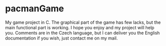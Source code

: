 # pacmanGame
My game project in C. The graphical part of the game has few lacks, but the main functional part is working. I hope you enjoy and my project will help you. Comments are in the Czech language, but I can deliver you the English documentation if you wish, just contact me on my mail.

